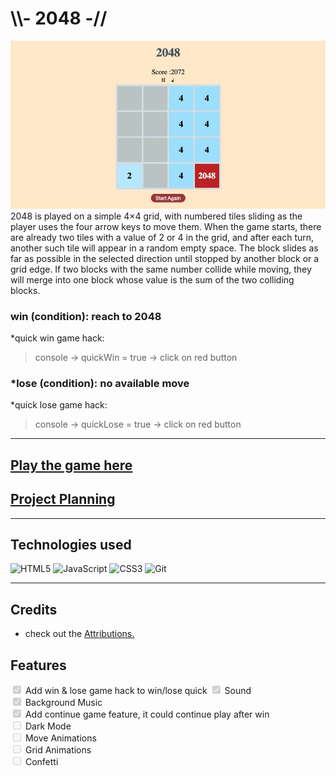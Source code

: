 # \\\\- 2048 -// 
![Alt text](img/game-img.jpg)
2048 is played on a simple 4×4 grid, with numbered tiles sliding as the player uses the four arrow keys to move them. When the game starts, there are already two tiles with a value of 2 or 4 in the grid, and after each turn, another such tile will appear in a random empty space. The block slides as far as possible in the selected direction until stopped by another block or a grid edge. If two blocks with the same number collide while moving, they will merge into one block whose value is the sum of the two colliding blocks.

### win (condition): reach to 2048
*quick win game hack:   
>console -> quickWin = true -> click on red button
### *lose (condition): no available move
*quick lose game hack:   
>console -> quickLose = true -> click on red button
___  
##  [Play the game here](https://2048zk.netlify.app/)
## [Project Planning](https://docs.google.com/document/d/1LvECgfdCHLBqAr789mKQZNfHjHkn2xZwArxg2H0NKec/edit)



___

##  Technologies used
![HTML5](https://img.shields.io/badge/html5-%23E34F26.svg?style=for-the-badge&logo=html5&logoColor=white)
![JavaScript](https://img.shields.io/badge/javascript-%23323330.svg?style=for-the-badge&logo=javascript&logoColor=%23F7DF1E)
![CSS3](https://img.shields.io/badge/css3-%231572B6.svg?style=for-the-badge&logo=css3&logoColor=white)
![Git](https://img.shields.io/badge/git-%23F05033.svg?style=for-the-badge&logo=git&logoColor=white)

___
##  Credits
*   check out the [Attributions.](https://github.com/shawnkang0818/unit-1-2048-game/blob/main/attributions.md)


##  Features
<input type="checkbox"  disabled  checked/> Add win & lose game hack to win/lose quick 
<input type="checkbox"  disabled  checked /> Sound  
<input type="checkbox"  disabled  checked /> Background Music  
<input type="checkbox"  disabled  checked/> Add continue game feature, it could continue play after win   
<input type="checkbox"  disabled  /> Dark Mode  
<input type="checkbox"  disabled  /> Move Animations  
<input type="checkbox"  disabled  /> Grid Animations  
<input type="checkbox"  disabled  /> Confetti  

